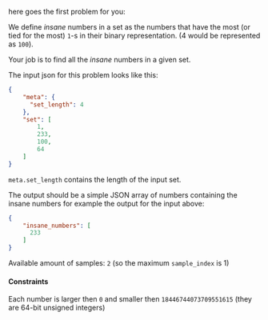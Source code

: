 here goes the first problem for you:

We define *insane* numbers in a set as the numbers that have the most (or tied for the most)
`1`-s in their binary representation. (4 would be represented as `100`).

Your job is to find all the *insane* numbers in a given set.

The input json for this problem looks like this:
```json
{
    "meta": {
      "set_length": 4
    },
    "set": [
        1,
        233,
        100,
        64
    ]
}
```
`meta.set_length` contains the length of the input set.

The output should be a simple JSON array of numbers containing the insane numbers for example the output for the input above:
```json
{
    "insane_numbers": [
      233
    ]
}
```

Available amount of samples: `2` (so the maximum `sample_index` is 1)

#### Constraints
Each number is larger then `0` and smaller then `18446744073709551615` (they are 64-bit unsigned integers)